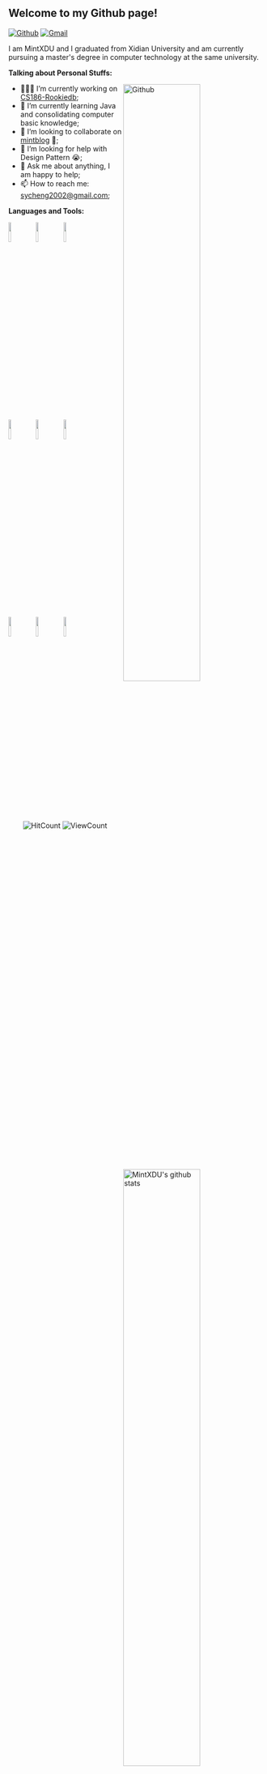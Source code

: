 <!-- Your title -->
## Welcome to my Github page!

<!-- Your badges
You can use the website to generate badges: https://shields.io/
-->

[![Github](https://img.shields.io/badge/-Github-000?style=flat&logo=Github&logoColor=white)](https://github.com/MintXDU)
[![Gmail](https://img.shields.io/badge/-Gmail-c14438?style=flat&logo=Gmail&logoColor=white)](mailto:sycheng2002@gmail.com)

I am MintXDU and I graduated from Xidian University and am currently pursuing a master's degree in computer technology at the same university.

<!-- Talking about you -->
**Talking about Personal Stuffs:**

<!-- Any image aligned to the right. Beware the width -->
<img width="55%" align="right" alt="Github" src="https://raw.githubusercontent.com/onimur/.github/master/.resources/git-header.svg" />

- 👨🏽‍💻 I’m currently working on [CS186-Rookiedb](https://github.com/MintXDU/CS186-Rookiedb);
- 🌱 I’m currently learning Java and consolidating computer basic knowledge; 
- 👯 I’m looking to collaborate on [mintblog](https://github.com/MintXDU/mintblog) 🤝;
- 🤔 I’m looking for help with Design Pattern 😭;
- 💬 Ask me about anything, I am happy to help;
- 📫 How to reach me: sycheng2002@gmail.com;

**Languages and Tools:** 

<!-- Your github readme stats
You can use this api: https://github.com/anuraghazra/github-readme-stats
-->
<p>
  <a href="https://github.com/MintXDU/mintblog">
    <img width="55%" align="right" alt="MintXDU's github stats" src="https://github-readme-stats.vercel.app/api?username=MintXDU&show_icons=true&hide_border=true" />
  </a>
  
  <!-- Your languages and tools. Be careful with the alignment. 
  You can use this sites to get logos: https://www.vectorlogo.zone or https://simpleicons.org/
  -->
  <code><img width="10%" src="https://www.vectorlogo.zone/logos/java/java-ar21.svg"></code>
  <code><img width="10%" src="https://www.vectorlogo.zone/logos/golang/golang-ar21.svg"></code>
  <code><img width="10%" src="https://www.vectorlogo.zone/logos/javascript/javascript-ar21.svg"></code>
  <br />
  <code><img width="10%" src="https://www.vectorlogo.zone/logos/vuejs/vuejs-ar21.svg"></code>
  <code><img width="10%" src="https://www.vectorlogo.zone/logos/springio/springio-ar21.svg"></code>
  <code><img width="10%" src="https://www.vectorlogo.zone/logos/docker/docker-ar21.svg"></code>
  <br />
  <code><img width="10%" src="https://www.vectorlogo.zone/logos/archlinux/archlinux-ar21.svg"></code>
  <code><img width="10%" src="https://www.vectorlogo.zone/logos/sqlite/sqlite-ar21.svg"></code>
  <code><img width="10%" src="https://www.vectorlogo.zone/logos/gnu_bash/gnu_bash-ar21.svg"></code>
</p>

<!-- Your hits or visitors
site: http://hits.dwyl.com or https://visitor-badge.glitch.me
Both apis are in trouble due to the number of requests, if you know any other to register visitors, great
-->
<p align="center">
  <img alt="HitCount" src="http://hits.dwyl.com/onimur/onimur.svg" />
  <img alt="ViewCount" src="https://views.whatilearened.today/views/github/onimur/onimur.svg" />
</p>
